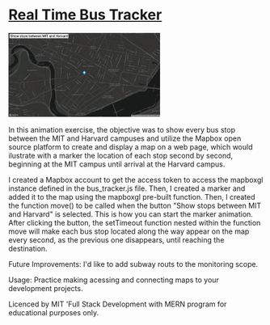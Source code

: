 # [Real Time Bus Tracker](https://danilocanuto.github.io/Real-Time-Bus-Tracker/)
<file src="index.html"/>
<img src= "map.png" width='300'/>

In this animation exercise, the objective was to show every bus stop between the MIT and Harvard campuses and utilize the Mapbox open source platform to create and display a map on a web page, which would ilustrate with a marker the location of each stop second by second, beginning at the MIT campus until arrival at the Harvard campus. 

I created a Mapbox account to get the access token to access the mapboxgl instance defined in the bus_tracker.js file. Then, I created a marker and added it to the map using the mapboxgl pre-built function. Then, I created the function move() to be called when the button "Show stops between MIT and Harvard" is selected. This is how you can start the marker animation. After clicking the button, the setTimeout function nested within the function move will make each bus stop located along the way appear on the map every second, as the previous one disappears, until reaching the destination.

Future Improvements: I'd like to add subway routs to the monitoring scope.

Usage: Practice making acessing and connecting maps to your development projects.

Licenced by MIT 'Full Stack Development with MERN program for educational purposes only.
